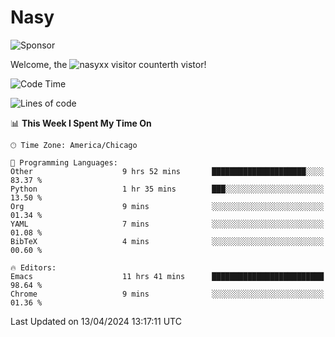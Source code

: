# Nasy

<!--
<p align="center">
<img height="200" src="https://github-readme-stats.vercel.app/api?username=nasyxx&count_private=true&show_icons=true&theme=dracula&include_all_commits=true"/>
<img height="200" src="https://github-readme-stats.vercel.app/api/top-langs/?username=nasyxx&theme=dracula&hide=html,jupyter+notebook&count_private=true&show_icons=true"/>
</p>

  
----------------
-->

![Sponsor](https://img.shields.io/static/v1.svg?label=Sponsor&message=%E2%9D%A4&logo=GitHub&style=flat&color=pink)
 
Welcome, the ![nasyxx visitor counter](https://count.getloli.com/get/@nasyxx?theme=rule34)th vistor!
 
<!--START_SECTION:waka-->
![Code Time](http://img.shields.io/badge/Code%20Time-4%2C388%20hrs%2010%20mins-blue)

![Lines of code](https://img.shields.io/badge/From%20Hello%20World%20I%27ve%20Written-106.9%20thousand%20lines%20of%20code-blue)

📊 **This Week I Spent My Time On** 

```text
🕑︎ Time Zone: America/Chicago

💬 Programming Languages: 
Other                    9 hrs 52 mins       █████████████████████░░░░   83.37 % 
Python                   1 hr 35 mins        ███░░░░░░░░░░░░░░░░░░░░░░   13.50 % 
Org                      9 mins              ░░░░░░░░░░░░░░░░░░░░░░░░░   01.34 % 
YAML                     7 mins              ░░░░░░░░░░░░░░░░░░░░░░░░░   01.08 % 
BibTeX                   4 mins              ░░░░░░░░░░░░░░░░░░░░░░░░░   00.60 % 

🔥 Editors: 
Emacs                    11 hrs 41 mins      █████████████████████████   98.64 % 
Chrome                   9 mins              ░░░░░░░░░░░░░░░░░░░░░░░░░   01.36 % 
```


 Last Updated on 13/04/2024 13:17:11 UTC
<!--END_SECTION:waka-->

<!-- ![visitors](https://visitor-badge.laobi.icu/badge?page_id=nasyxx.nasyxx) -->
